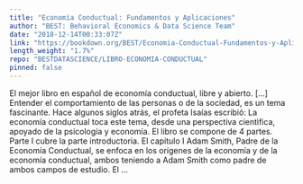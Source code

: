 ```yaml
---
title: "Economía Conductual: Fundamentos y Aplicaciones"
author: "BEST: Behavioral Economics & Data Science Team"
date: "2018-12-14T00:33:07Z"
link: "https://bookdown.org/BEST/Economia-Conductual-Fundamentos-y-Aplicaciones/"
length_weight: "1.7%"
repo: "BESTDATASCIENCE/LIBRO-ECONOMIA-CONDUCTUAL"
pinned: false
---
```


El mejor libro en español de economía conductual, libre y abierto. [...] Entender el comportamiento de las personas o de la sociedad, es un tema fascinante. Hace algunos siglos atrás, el profeta Isaías escribió: La economía conductual toca este tema, desde una perspectiva cientìfica, apoyado de la psicología y economía. El libro se compone de 4 partes. Parte I cubre la parte introductoria. El capítulo I Adam Smith, Padre de la Economía Conductual, se enfoca en los orígenes de la economía y de la economía conductual, ambos teniendo a Adam Smith como padre de ambos campos de estudio. El ...
